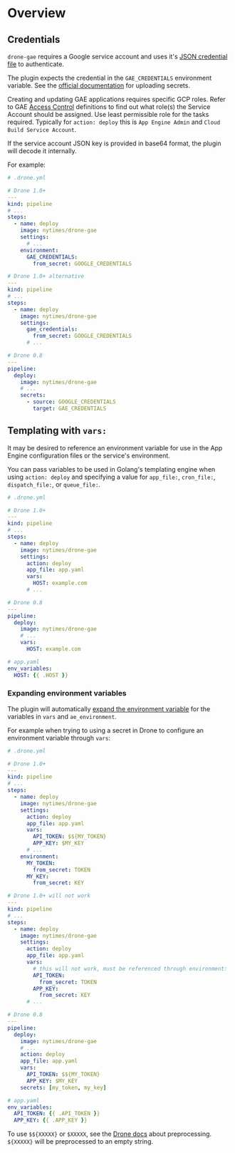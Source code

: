 # Overview

## Credentials

`drone-gae` requires a Google service account and uses it's [JSON credential file][service-account] to authenticate.

The plugin expects the credential in the `GAE_CREDENTIALS` environment variable.
See the [official documentation][docs-secrets] for uploading secrets.

Creating and updating GAE applications requires specific GCP roles.
Refer to GAE [Access Control](https://cloud.google.com/appengine/docs/flexible/python/access-control#primitive_roles) definitions to find out what role(s) the Service Account should be assigned.
Use least permissible role for the tasks required.
Typically for `action: deploy` this is `App Engine Admin` and `Cloud Build Service Account`.

If the service account JSON key is provided in base64 format, the plugin will decode it internally.

For example:

```yml
# .drone.yml

# Drone 1.0+
---
kind: pipeline
# ...
steps:
  - name: deploy
    image: nytimes/drone-gae
    settings:
      # ...
    environment:
      GAE_CREDENTIALS:
        from_secret: GOOGLE_CREDENTIALS

# Drone 1.0+ alternative
---
kind: pipeline
# ...
steps:
  - name: deploy
    image: nytimes/drone-gae
    settings:
      gae_credentials:
        from_secret: GOOGLE_CREDENTIALS
      # ...

# Drone 0.8
---
pipeline:
  deploy:
    image: nytimes/drone-gae
    # ...
    secrets:
      - source: GOOGLE_CREDENTIALS
        target: GAE_CREDENTIALS
```

[docs-secrets]: http://docs.drone.io/manage-secrets/
[service-account]: https://cloud.google.com/iam/docs/service-accounts

## Templating with `vars:`

It may be desired to reference an environment variable for use in the App Engine configuration files or the service's environment.

You can pass variables to be used in Golang's templating engine when using `action: deploy` and specifying a value for `app_file:`, `cron_file:`, `dispatch_file:`, or `queue_file:`.

```yml
# .drone.yml

# Drone 1.0+
---
kind: pipeline
# ...
steps:
  - name: deploy
    image: nytimes/drone-gae
    settings:
      action: deploy
      app_file: app.yaml
      vars:
        HOST: example.com
      # ...

# Drone 0.8
---
pipeline:
  deploy:
    image: nytimes/drone-gae
    # ...
    vars:
      HOST: example.com
```

```yml
# app.yaml
env_variables:
  HOST: {{ .HOST }}
```

### Expanding environment variables

The plugin will automatically [expand the environment variable][expand] for the variables in `vars` and `ae_environment`.

For example when trying to using a secret in Drone to configure an environment variable through `vars`:

```yml
# .drone.yml

# Drone 1.0+
---
kind: pipeline
# ...
steps:
  - name: deploy
    image: nytimes/drone-gae
    settings:
      action: deploy
      app_file: app.yaml
      vars:
        API_TOKEN: $${MY_TOKEN}
        APP_KEY: $MY_KEY
      # ...
    environment:
      MY_TOKEN:
        from_secret: TOKEN
      MY_KEY:
        from_secret: KEY

# Drone 1.0+ will not work
---
kind: pipeline
# ...
steps:
  - name: deploy
    image: nytimes/drone-gae
    settings:
      action: deploy
      app_file: app.yaml
      vars:
        # this will not work, must be referenced through environment:
        API_TOKEN:
          from_secret: TOKEN
        APP_KEY:
          from_secret: KEY
      # ...

# Drone 0.8
---
pipeline:
  deploy:
    image: nytimes/drone-gae
    # ...
    action: deploy
    app_file: app.yaml
    vars:
      API_TOKEN: $${MY_TOKEN}
      APP_KEY: $MY_KEY
    secrets: [my_token, my_key]
```

```yml
# app.yaml
env_variables:
  API_TOKEN: {{ .API_TOKEN }}
  APP_KEY: {{ .APP_KEY }}
```

To use `$${XXXXX}` or `$XXXXX`, see the [Drone docs][environment] about preprocessing.
`${XXXXX}` will be preprocessed to an empty string.

[expand]: https://golang.org/pkg/os/#ExpandEnv
[environment]: http://docs.drone.io/environment/
